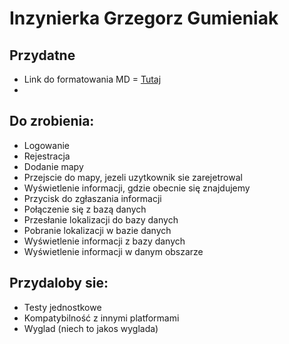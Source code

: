 #  Inzynierka Grzegorz Gumieniak 
## Przydatne
* Link do formatowania MD =  [Tutaj](https://github.com/adam-p/markdown-here/wiki/Markdown-Cheatsheet)
* 
## Do zrobienia:
* Logowanie
* Rejestracja
* Dodanie mapy
* Przejscie do mapy, jezeli uzytkownik sie zarejetrowal
* Wyświetlenie informacji, gdzie obecnie się znajdujemy  
* Przycisk do zgłaszania informacji
* Połączenie się z bazą danych
* Przesłanie lokalizacji do bazy danych
* Pobranie lokalizacji w bazie danych
* Wyświetlenie informacji z bazy danych
* Wyświetlenie informacji w danym obszarze 
## Przydaloby sie:
* Testy jednostkowe
* Kompatybilność z innymi platformami 
* Wyglad (niech to jakos wyglada)
